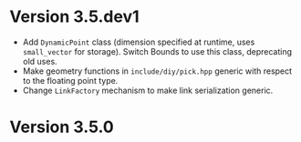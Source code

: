 # Version 3.5.dev1

- Add `DynamicPoint` class (dimension specified at runtime, uses `small_vector` for
  storage). Switch Bounds to use this class, deprecating old uses.
- Make geometry functions in `include/diy/pick.hpp` generic with respect to the
  floating point type.
- Change `LinkFactory` mechanism to make link serialization generic.

# Version 3.5.0
